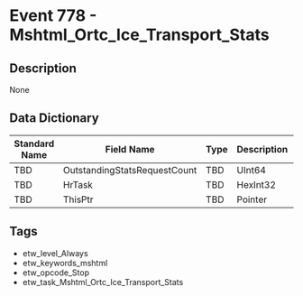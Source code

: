 # Event 778 - Mshtml_Ortc_Ice_Transport_Stats

## Description
None

## Data Dictionary
|Standard Name|Field Name|Type|Description|Sample Value|
|---|---|---|---|---|
|TBD|OutstandingStatsRequestCount|TBD|UInt64|None|None|
|TBD|HrTask|TBD|HexInt32|None|None|
|TBD|ThisPtr|TBD|Pointer|None|None|

## Tags
* etw_level_Always
* etw_keywords_mshtml
* etw_opcode_Stop
* etw_task_Mshtml_Ortc_Ice_Transport_Stats